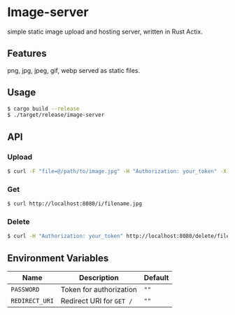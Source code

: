 # Image-server

simple static image upload and hosting server, written in Rust Actix.

## Features

png, jpg, jpeg, gif, webp served as static files.

## Usage

```bash
$ cargo build --release
$ ./target/release/image-server
```

## API

### Upload

```bash
$ curl -F "file=@/path/to/image.jpg" -H "Authorization: your_token" -X POST http://localhost:8080/upload
```

### Get

```bash
$ curl http://localhost:8080/i/filename.jpg
```

### Delete

```bash
$ curl -H "Authorization: your_token" http://localhost:8080/delete/filename.jpg
```

## Environment Variables

| Name           | Description              | Default |
| -------------- | ------------------------ | ------- |
| `PASSWORD`     | Token for authorization  | `""`    |
| `REDIRECT_URI` | Redirect URI for `GET /` | `""`    |
